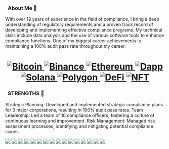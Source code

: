 ### &nbsp; About Me 👋
With over 12 years of experience in the field of compliance, I bring a deep understanding of regulatory requirements and a proven track record of developing and implementing effective compliance programs. My technical skills include data analysis and the use of various software tools to enhance compliance functions. One of my biggest career achievements is maintaining a 100% audit pass rate throughout my career.
<h1 align="center">
  <a href="/">
    <img alt="Bitcoin" src="https://img.shields.io/badge/Bitcoin-ab790d?style=flat&logo=bitcoin&logoColor=white" />
  </a>
  <a href="/">
    <img alt="Binance" src="https://img.shields.io/badge/Binance-ffd050?style=flat&logo=binance&logoColor=black" />
  </a>
  <a href="/">
    <img alt="Ethereum" src="https://img.shields.io/badge/Ethereum-303030?style=flat&logo=ethereum&logoColor=white" />
  </a>
  <a href="/">
    <img alt="Dapp" src="https://img.shields.io/badge/DApp-fb8160?style=flat&logo=CashApp&logoColor=white" />
  </a>
  <a href="/">
    <img alt="Solana" src="https://img.shields.io/badge/Solana-c551dd?style=flat&logo=WhenIwork&logoColor=white" />
  </a>
  <a href="/">
    <img alt="Polygon" src="https://img.shields.io/badge/Polygon-f12424?style=flat&logo=webcomponents.org&logoColor=white" />
  </a>
  <a href="/">
    <img alt="DeFi" src="https://img.shields.io/badge/DeFi-137CBD?style=flat&logo=Blueprint&logoColor=white" />
  </a>
  <a href="/">
    <img alt="NFT" src="https://img.shields.io/badge/NFT-00560e?style=flat&logo=WolframLanguage&logoColor=white" />
  </a>
  <br/>
</h1>

### &nbsp; STRENGTHS 👋
Strategic Planning: Developed and implemented strategic compliance plans for 3 major corporations, resulting in 100% audit pass rates.
Team Leadership: Led a team of 10 compliance officers, fostering a culture of continuous learning and improvement.
Risk Management: Managed risk assessment processes, identifying and mitigating potential compliance issues.
<div align="left">
  <img src="https://img.shields.io/badge/Solidity-9E9E9E?style=for-the-badge&logo=solidity&logoColor=black">
  <img src="https://img.shields.io/badge/Rust-CC342D?style=for-the-badge&logo=rust&logoColor=white">
  <img src="https://img.shields.io/badge/Go-430098?style=for-the-badge&logo=go&logoColor=white">
  <img src="https://img.shields.io/badge/JavaScript-F7DF1E?style=for-the-badge&logo=javascript&logoColor=black">
  <img src="https://img.shields.io/badge/TypeScript-007ACC?style=for-the-badge&logo=typescript&logoColor=white">
  <img src="https://img.shields.io/badge/React-20232A?style=for-the-badge&logo=react&logoColor=61DAFB">
  <img src="https://img.shields.io/badge/Node.js-339933?style=for-the-badge&logo=nodedotjs&logoColor=white">
  <img src="https://img.shields.io/badge/Express.js-000000?style=for-the-badge&logo=express&logoColor=white">
  <img src="https://img.shields.io/badge/Jest-C21325?style=for-the-badge&logo=jest&logoColor=white">
  <img src="https://img.shields.io/badge/HTML5-E34F26?style=for-the-badge&logo=html5&logoColor=white">
  <img src="https://img.shields.io/badge/CSS3-1572B6?style=for-the-badge&logo=css3&logoColor=white">
  <img src="https://img.shields.io/badge/PostgreSQL-316192?style=for-the-badge&logo=postgresql&logoColor=white">
  <img src="https://img.shields.io/badge/MongoDB-4EA94B?style=for-the-badge&logo=mongodb&logoColor=white">
  <img src="https://img.shields.io/badge/Docker-2CA5E0?style=for-the-badge&logo=docker&logoColor=white">
  <img src="https://img.shields.io/badge/kubernetes-326ce5.svg?&style=for-the-badge&logo=kubernetes&logoColor=white">
  <img src="https://img.shields.io/badge/Git-F05032?style=for-the-badge&logo=git&logoColor=white">
<div/>
<!--
**assasin-k7/assasin-k7** is a ✨ _special_ ✨ repository because its `README.md` (this file) appears on your GitHub profile.

Here are some ideas to get you started:

- 🔭 I’m currently working on ...
- 🌱 I’m currently learning ...
- 👯 I’m looking to collaborate on ...
- 🤔 I’m looking for help with ...
- 💬 Ask me about ...
- 📫 How to reach me: ...
- 😄 Pronouns: ...
- ⚡ Fun fact: ...
-->
